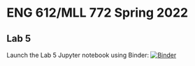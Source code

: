 # ENG 612/MLL 772 Spring 2022
## Lab 5

Launch the Lab 5 Jupyter notebook using Binder: [![Binder](https://mybinder.org/badge_logo.svg)](https://mybinder.org/v2/gh/lcthomas/eng612s22-lab5/HEAD?labpath=https%3A%2F%2Fgithub.com%2Flcthomas%2Feng612s22-lab5%2Fblob%2Fmain%2Flab5.ipynb)
